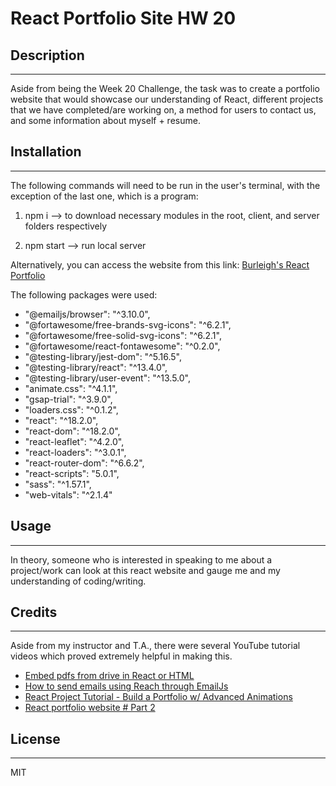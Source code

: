 # React Portfolio Site HW 20

## Description 
---
Aside from being the Week 20 Challenge, the task was to create a portfolio website that would showcase our understanding of React, different projects that we have completed/are working on, a method for users to contact us, and some information about myself + resume.

## Installation
---
The following commands will need to be run in the user's terminal, with the exception of the last one, which is a program:

1) npm i --> to download necessary modules in the root, client, and server folders respectively

2) npm start --> run local server

Alternatively, you can access the website from this link:
[Burleigh's React Portfolio](https://bburleigh.github.io/react-portfolio)

The following packages were used: 
- "@emailjs/browser": "^3.10.0",
- "@fortawesome/free-brands-svg-icons": "^6.2.1",
- "@fortawesome/free-solid-svg-icons": "^6.2.1",
- "@fortawesome/react-fontawesome": "^0.2.0",
- "@testing-library/jest-dom": "^5.16.5",
- "@testing-library/react": "^13.4.0",
- "@testing-library/user-event": "^13.5.0",
- "animate.css": "^4.1.1",
- "gsap-trial": "^3.9.0",
- "loaders.css": "^0.1.2",
- "react": "^18.2.0",
- "react-dom": "^18.2.0",
- "react-leaflet": "^4.2.0",
- "react-loaders": "^3.0.1",
- "react-router-dom": "^6.6.2",
- "react-scripts": "5.0.1",
- "sass": "^1.57.1",
- "web-vitals": "^2.1.4"

## Usage 
---
In theory, someone who is interested in speaking to me about a project/work can look at this react website and gauge me and my understanding of coding/writing.

## Credits
---
Aside from my instructor and T.A., there were several YouTube tutorial videos which proved extremely helpful in making this.
- [Embed pdfs from drive in React or HTML](https://www.youtube.com/watch?v=lJ4Gvm4YTKo)
- [How to send emails using Reach through EmailJs](https://www.youtube.com/watch?v=NgWGllOjkbs)
- [React Project Tutorial - Build a Portfolio w/ Advanced Animations](https://www.youtube.com/watch?v=bmpI252DmiI)
- [React portfolio website # Part 2](https://www.youtube.com/watch?v=I2TNlHVJ9KQ&t=3682s)

## License 
---
MIT